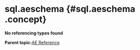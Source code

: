 # sql.aeschema {#sql.aeschema .concept}

**No referencing types found**

**Parent topic:**[AE Reference](../../../../../../modules/demo_Enterprise/dita/crossref/ae/aeRef/AE_AERef.md)

